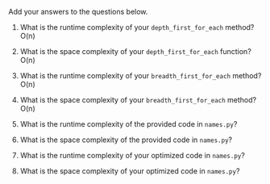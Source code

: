 Add your answers to the questions below.

1. What is the runtime complexity of your `depth_first_for_each` method? O(n)

2. What is the space complexity of your `depth_first_for_each` function? O(n)

3. What is the runtime complexity of your `breadth_first_for_each` method? O(n)

4. What is the space complexity of your `breadth_first_for_each` method? O(n)

5) What is the runtime complexity of the provided code in `names.py`?

6) What is the space complexity of the provided code in `names.py`?

7) What is the runtime complexity of your optimized code in `names.py`?

8) What is the space complexity of your optimized code in `names.py`?
